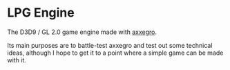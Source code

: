 # LPG Engine

The D3D9 / GL 2.0 game engine made with [axxegro](https://github.com/311Volt/axxegro).

Its main purposes are to battle-test axxegro and test out some technical ideas,
although I hope to get it to a point where a simple game can be made with it.
